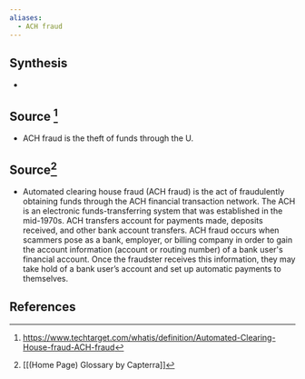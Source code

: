 ```yaml
---
aliases:
  - ACH fraud
---
```

## Synthesis
- 
## Source [^1]
- ACH fraud is the theft of funds through the U.

## Source[^2]
- Automated clearing house fraud (ACH fraud) is the act of fraudulently obtaining funds through the ACH financial transaction network. The ACH is an electronic funds-transferring system that was established in the mid-1970s. ACH transfers account for payments made, deposits received, and other bank account transfers. ACH fraud occurs when scammers pose as a bank, employer, or billing company in order to gain the account information (account or routing number) of a bank user's financial account. Once the fraudster receives this information, they may take hold of a bank user’s account and set up automatic payments to themselves.
## References

[^1]: https://www.techtarget.com/whatis/definition/Automated-Clearing-House-fraud-ACH-fraud
[^2]: [[(Home Page) Glossary by Capterra]]